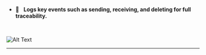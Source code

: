
- 🧾 &nbsp;&nbsp;**Logs key events such as sending, receiving, and deleting for full traceability.**
<br>


![Alt Text](700x400_sqs_lambda_cloudwatch_lc.jpg)

---
